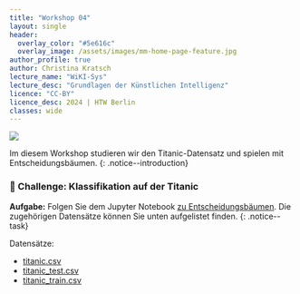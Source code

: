 ```yaml
---
title: "Workshop 04"
layout: single
header:
  overlay_color: "#5e616c"
  overlay_image: /assets/images/mm-home-page-feature.jpg
author_profile: true
author: Christina Kratsch
lecture_name: "WiKI-Sys"
lecture_desc: "Grundlagen der Künstlichen Intelligenz"
licence: "CC-BY"
licence_desc: 2024 | HTW Berlin 
classes: wide
---
```


<img src="https://upload.wikimedia.org/wikipedia/commons/thumb/f/fd/RMS_Titanic_3.jpg/2560px-RMS_Titanic_3.jpg">

Im diesem Workshop studieren wir den Titanic-Datensatz und spielen mit Entscheidungsbäumen.
{: .notice--introduction}

### 🚀 Challenge: Klassifikation auf der Titanic


**Aufgabe:** Folgen Sie dem Jupyter Notebook [zu Entscheidungsbäumen](./Decision%20Trees.ipynb). Die zugehörigen Datensätze können Sie unten aufgelistet finden.
{: .notice--task} 

Datensätze:
* [titanic.csv](./data/titanic.csv)
* [titanic_test.csv](./data/titanic_test.csv)
* [titanic_train.csv](./data/titanic_train.csv)


